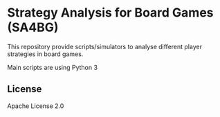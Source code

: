# Strategy Analysis for Board Games (SA4BG)

This repository provide scripts/simulators to analyse different player strategies in board games. 

Main scripts are using Python 3


License
----

Apache License 2.0
